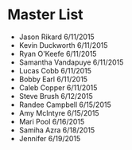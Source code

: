 # Master List
+ Jason Rikard 6/11/2015
+ Kevin Duckworth 6/11/2015 
+ Ryan O'Keefe 6/11/2015
+ Samantha Vandapuye 6/11/2015
+ Lucas Cobb 6/11/2015
+ Bobby Earl 6/11/2015
+ Caleb Copper 6/11/2015
+ Steve Brush 6/12/2015
+ Randee Campbell 6/15/2015
+ Amy McIntyre 6/15/2015
+ Mari Pool 6/16/2015
+ Samiha Azra 6/18/2015
+ Jennifer 6/19/2015
